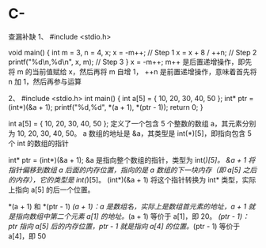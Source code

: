 # C-
查漏补缺
1、
#include <stdio.h>

void main() 
{
    int m = 3, n = 4, x; 
    x = -m++;                // Step 1
    x = x + 8 / ++n;         // Step 2
    printf("%d\n,%d\n", x, m); // Step 3
}
x = -m++;
m++ 是后置递增操作，即先将 m 的当前值赋给 x，然后再将 m 自增 1，
++n 是前置递增操作，意味着首先将 n 加 1，然后再参与运算

2、
#include <stdio.h>
int main()
{
  	int a[5] = { 10, 20, 30, 40, 50 };
  	int* ptr = (int*)(&a + 1);
  	printf("%d,%d", *(a + 1), *(ptr - 1));
  	return 0;
}

int a[5] = { 10, 20, 30, 40, 50 };
定义了一个包含 5 个整数的数组 a，其元素分别为 10, 20, 30, 40, 50。
a 数组的地址是 &a，其类型是 int(*)[5]，即指向包含 5 个 int 的数组的指针

int* ptr = (int*)(&a + 1);
&a 是指向整个数组的指针，类型为 int(*)[5]。
&a + 1 将指针偏移到数组 a 后面的内存位置，指向的是 a 数组的下一块内存（即 a[5] 之后的内存），它的类型是 int(*)[5]。
(int*)(&a + 1) 将这个指针转换为 int* 类型，实际上指向 a[5] 的后一个位置。

*(a + 1) 和 *(ptr - 1)
*(a + 1)：a 是数组名，实际上是数组首元素的地址，a + 1 就是指向数组中第二个元素 a[1] 的地址。*(a + 1) 等价于 a[1]，即 20。
*(ptr - 1)：ptr 指向 a[5] 后的内存位置，ptr - 1 就是指向 a[4] 的位置。*(ptr - 1) 等价于 a[4]，即 50






